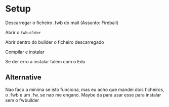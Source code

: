 # Setup

Descarregar o ficheiro .fwb do mail (Assunto: Fireball)

Abrir o `fwbuilder`

Abrir dentro do builder o ficheiro descarregado

Compilar e instalar

Se der erro a instalar falem com o Edu

## Alternative

Nao faco a minima se isto funciona, mas eu acho que mandei dois ficheiros, o .fwb e um .fw, se nao me engano. Maybe da para usar esse para instalar sem o fwbuilder
